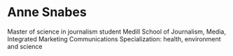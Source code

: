 # Anne Snabes
Master of science in journalism student
Medill School of Journalism, Media, Integrated Marketing Communications
Specialization: health, environment and science
